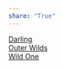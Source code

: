 ```yaml
---  
share: "True"  
---  
```

  
<a href="Darling.mp3" download="Darling.mp3">Darling</a>  
<a href="OuterWilds.mp3" download="OuterWilds.mp3">Outer Wilds</a>  
<a href="WildOne.mp3" download="WildOne.mp3">Wild One</a>  
  
